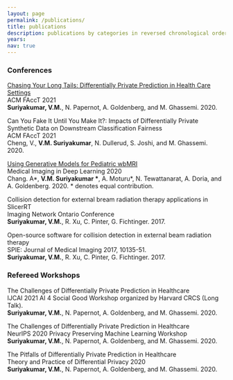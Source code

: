 ```yaml
---
layout: page
permalink: /publications/
title: publications
description: publications by categories in reversed chronological order.
years:
nav: true
---
```

### Conferences

[Chasing Your Long Tails: Differentially Private Prediction in Health Care Settings](https://arxiv.org/abs/2010.06667)    
ACM FAccT 2021  
**Suriyakumar, V.M.**, N. Papernot, A. Goldenberg, and M. Ghassemi. 2020.

Can You Fake It Until You Make It?: Impacts of Differentially Private Synthetic Data on Downstream Classification Fairness  
ACM FAccT 2021  
Cheng, V., **V.M. Suriyakumar**, N. Dullerud, S. Joshi, and M. Ghassemi. 2020.

[Using Generative Models for Pediatric wbMRI](https://arxiv.org/abs/2006.00727)   
Medical Imaging in Deep Learning 2020  
Chang. A\*, **V.M. Suriyakumar \***, A. Moturu\*, N. Tewattanarat, A. Doria, and A. Goldenberg.  2020. * denotes equal contribution.

Collision detection for external bream radiation therapy applications in SlicerRT  
Imaging Network Ontario Conference  
**Suriyakumar, V.M.**, R. Xu, C. Pinter, G. Fichtinger.  2017.

Open-source software for collision detection in external beam radiation therapy  
SPIE: Journal of Medical Imaging 2017, 10135-51.  
**Suriyakumar, V.M.**, R. Xu, C. Pinter, G. Fichtinger. 2017. 

### Refereed Workshops

The Challenges of Differentially Private Prediction in Healthcare    
IJCAI 2021 AI 4 Social Good Workshop organized by Harvard CRCS (Long Talk).     
**Suriyakumar, V.M.**, N. Papernot, A. Goldenberg, and M. Ghassemi. 2020. 

The Challenges of Differentially Private Prediction in Healthcare   
NeurIPS 2020 Privacy Preserving Machine Learning Workshop    
**Suriyakumar, V.M.**, N. Papernot, A. Goldenberg, and M. Ghassemi. 2020.

The Pitfalls of Differentially Private Prediction in Healthcare    
Theory and Practice of Differential Privacy 2020    
**Suriyakumar, V.M.**, N. Papernot, A. Goldenberg, and M. Ghassemi. 2020. 

